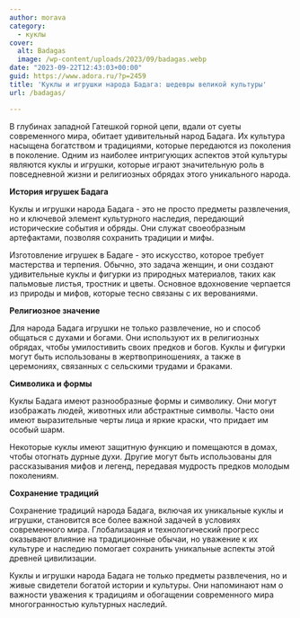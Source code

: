 ```yaml
---
author: morava
category:
  - куклы
cover:
  alt: Badagas
  image: /wp-content/uploads/2023/09/badagas.webp
date: "2023-09-22T12:43:03+00:00"
guid: https://www.adora.ru/?p=2459
title: 'Куклы и игрушки народа Бадага: шедевры великой культуры'
url: /badagas/

---
```

В глубинах западной Гатешкой горной цепи, вдали от суеты современного мира, обитает удивительный народ Бадага. Их культура насыщена богатством и традициями, которые передаются из поколения в поколение. Одним из наиболее интригующих аспектов этой культуры являются куклы и игрушки, которые играют значительную роль в повседневной жизни и религиозных обрядах этого уникального народа.

**История игрушек Бадага**

Куклы и игрушки народа Бадага \- это не просто предметы развлечения, но и ключевой элемент культурного наследия, передающий исторические события и обряды. Они служат своеобразным артефактами, позволяя сохранить традиции и мифы.

Изготовление игрушек в Бадаге \- это искусство, которое требует мастерства и терпения. Обычно, это задача женщин, и они создают удивительные куклы и фигурки из природных материалов, таких как пальмовые листья, тростник и цветы. Основное вдохновение черпается из природы и мифов, которые тесно связаны с их верованиями.

**Религиозное значение**

Для народа Бадага игрушки не только развлечение, но и способ общаться с духами и богами. Они используют их в религиозных обрядах, чтобы умилостивить своих предков и богов. Куклы и фигурки могут быть использованы в жертвоприношениях, а также в церемониях, связанных с сельскими трудами и браками.

**Символика и формы**

Куклы Бадага имеют разнообразные формы и символику. Они могут изображать людей, животных или абстрактные символы. Часто они имеют выразительные черты лица и яркие краски, что придает им особый шарм.

Некоторые куклы имеют защитную функцию и помещаются в домах, чтобы отогнать дурные духи. Другие могут быть использованы для рассказывания мифов и легенд, передавая мудрость предков молодым поколениям.

**Сохранение традиций**

Сохранение традиций народа Бадага, включая их уникальные куклы и игрушки, становится все более важной задачей в условиях современного мира. Глобализация и технологический прогресс оказывают влияние на традиционные обычаи, но уважение к их культуре и наследию помогает сохранить уникальные аспекты этой древней цивилизации.

Куклы и игрушки народа Бадага не только предметы развлечения, но и живые свидетели богатой истории и культуры. Они напоминают нам о важности уважения к традициям и обогащении современного мира многогранностью культурных наследий.
